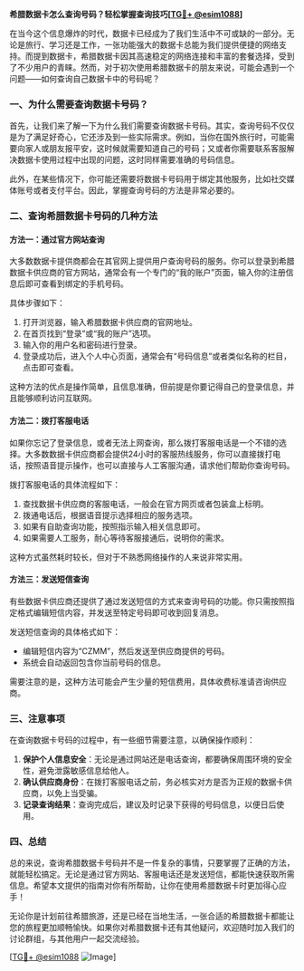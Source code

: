 **希腊数据卡怎么查询号码？轻松掌握查询技巧[[TG💪+ @esim1088](https://t.me/s/esim1088)]**

在当今这个信息爆炸的时代，数据卡已经成为了我们生活中不可或缺的一部分。无论是旅行、学习还是工作，一张功能强大的数据卡总能为我们提供便捷的网络支持。而提到数据卡，希腊数据卡因其高速稳定的网络连接和丰富的套餐选择，受到了不少用户的青睐。然而，对于初次使用希腊数据卡的朋友来说，可能会遇到一个问题——如何查询自己数据卡中的号码呢？

### 一、为什么需要查询数据卡号码？

首先，让我们来了解一下为什么我们需要查询数据卡号码。其实，查询号码不仅仅是为了满足好奇心，它还涉及到一些实际需求。例如，当你在国外旅行时，可能需要向家人或朋友报平安，这时候就需要知道自己的号码；又或者你需要联系客服解决数据卡使用过程中出现的问题，这时同样需要准确的号码信息。

此外，在某些情况下，你可能还需要将数据卡号码用于绑定其他服务，比如社交媒体账号或者支付平台。因此，掌握查询号码的方法是非常必要的。

### 二、查询希腊数据卡号码的几种方法

#### 方法一：通过官方网站查询

大多数数据卡提供商都会在其官网上提供用户查询号码的服务。你可以登录到希腊数据卡供应商的官方网站，通常会有一个专门的“我的账户”页面，输入你的注册信息后即可查看到绑定的手机号码。

具体步骤如下：
1. 打开浏览器，输入希腊数据卡供应商的官网地址。
2. 在首页找到“登录”或“我的账户”选项。
3. 输入你的用户名和密码进行登录。
4. 登录成功后，进入个人中心页面，通常会有“号码信息”或者类似名称的栏目，点击即可查看。

这种方法的优点是操作简单，且信息准确，但前提是你要记得自己的登录信息，并且能够顺利访问互联网。

#### 方法二：拨打客服电话

如果你忘记了登录信息，或者无法上网查询，那么拨打客服电话是一个不错的选择。大多数数据卡供应商都会提供24小时的客服热线服务，你可以直接拨打电话，按照语音提示操作，也可以直接与人工客服沟通，请求他们帮助你查询号码。

拨打客服电话的具体流程如下：
1. 查找数据卡供应商的客服电话，一般会在官方网页或者包装盒上标明。
2. 拨通电话后，根据语音提示选择相应的服务选项。
3. 如果有自助查询功能，按照指示输入相关信息即可。
4. 如果需要人工服务，耐心等待客服接通后，说明你的需求。

这种方式虽然耗时较长，但对于不熟悉网络操作的人来说非常实用。

#### 方法三：发送短信查询

有些数据卡供应商还提供了通过发送短信的方式来查询号码的功能。你只需按照指定格式编辑短信内容，并发送至特定号码即可收到回复消息。

发送短信查询的具体格式如下：
- 编辑短信内容为“CZMM”，然后发送至供应商提供的号码。
- 系统会自动返回包含你当前号码的信息。

需要注意的是，这种方法可能会产生少量的短信费用，具体收费标准请咨询供应商。

### 三、注意事项

在查询数据卡号码的过程中，有一些细节需要注意，以确保操作顺利：

1. **保护个人信息安全**：无论是通过网站还是电话查询，都要确保周围环境的安全性，避免泄露敏感信息给他人。
2. **确认供应商身份**：在拨打客服电话之前，务必核实对方是否为正规的数据卡供应商，以免上当受骗。
3. **记录查询结果**：查询完成后，建议及时记录下获得的号码信息，以便日后使用。

### 四、总结

总的来说，查询希腊数据卡号码并不是一件复杂的事情，只要掌握了正确的方法，就能轻松搞定。无论是通过官方网站、客服电话还是发送短信，都能快速获取所需信息。希望本文提供的指南对你有所帮助，让你在使用希腊数据卡时更加得心应手！

无论你是计划前往希腊旅游，还是已经在当地生活，一张合适的希腊数据卡都能让您的旅程更加顺畅愉快。如果你对希腊数据卡还有其他疑问，欢迎随时加入我们的讨论群组，与其他用户一起交流经验。

[[TG💪+ @esim1088](https://t.me/s/esim1088) ![Image](https://i.postimg.cc/4NQfJmqS/Snipaste-2025-05-13-00-14-12.png)]